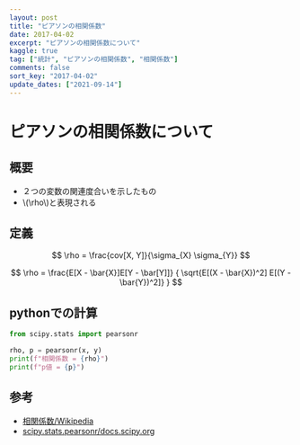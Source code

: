 ```yaml
---
layout: post
title: "ピアソンの相関係数"
date: 2017-04-02
excerpt: "ピアソンの相関係数について"
kaggle: true
tag: ["統計", "ピアソンの相関係数", "相関係数"]
comments: false
sort_key: "2017-04-02"
update_dates: ["2021-09-14"]
---
```


# ピアソンの相関係数について

## 概要
 - ２つの変数の関連度合いを示したもの
 - \\(\rho\\)と表現される

## 定義

$$
\rho = \frac{cov[X, Y]}{\sigma_{X} \sigma_{Y}}
$$

$$
\rho = \frac{E[X - \bar{X}]E[Y - \bar[Y]]} { \sqrt{E[(X - \bar{X})^2] E[(Y - \bar{Y})^2]} }
$$

## pythonでの計算

```python
from scipy.stats import pearsonr

rho, p = pearsonr(x, y)
print(f"相関係数 = {rho}")
print(f"p値 = {p}")
```

## 参考
 - [相関係数/Wikipedia](https://ja.wikipedia.org/wiki/%E7%9B%B8%E9%96%A2%E4%BF%82%E6%95%B0)
 - [scipy.stats.pearsonr/docs.scipy.org](https://docs.scipy.org/doc/scipy/reference/generated/scipy.stats.pearsonr.html)